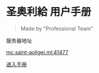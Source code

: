<!-- _coverpage.md -->

# 圣奥利給 用户手册

> Made by "Professional Team"

服务器地址

[mc.saint-aoligei.ml:41477](join?id=join-game)

<!-- 服务器地图

[mc.saint-aoligei.ml:11477](http://mc.saint-aoligei.ml:11477/) -->

[进入手册](?id=welcome)

<!-- ![](_media/bg.png) -->
